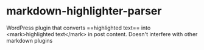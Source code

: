 # markdown-highlighter-parser
WordPress plugin that converts ==highlighted text== into &lt;mark>highlighted text&lt;/mark> in post content. Doesn't interfere with other markdown plugins
